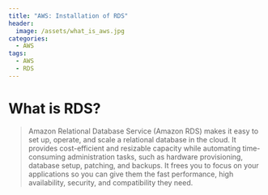 ```yaml
---
title: "AWS: Installation of RDS"
header:
  image: /assets/what_is_aws.jpg
categories:
  - AWS
tags:
  - AWS
  - RDS
---
```


# What is RDS?

> Amazon Relational Database Service (Amazon RDS) makes it easy to set up, operate, and scale a relational database in the cloud. It provides cost-efficient and resizable capacity while automating time-consuming administration tasks, such as hardware provisioning, database setup, patching, and backups. It frees you to focus on your applications so you can give them the fast performance, high availability, security, and compatibility they need.

